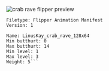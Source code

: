 ![crab rave flipper preview](https://i.imgur.com/lvUZNth.gif)

```
Filetype: Flipper Animation Manifest
Version: 1

Name: LinusKay_crab_rave_128x64
Min butthurt: 0
Max butthurt: 14
Min level: 1
Max level: 3
Weight: 5```
